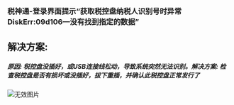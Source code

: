 ### 税神通-登录界面提示“获取税控盘纳税人识别号时异常DiskErr:09d106—没有找到指定的数据”



## 解决方案:

##### 原因: 税控盘没插好，或USB连接线松动，导致系统突然无法识别。解决方案: 检查税控盘是否有损坏或没插好，拔下重插，并确认此税控盘正常发行了

![无效图片](https://cdn.jsdelivr.net/gh/IAskWind/lazy66-site/images/question/1_20181015165831.png)